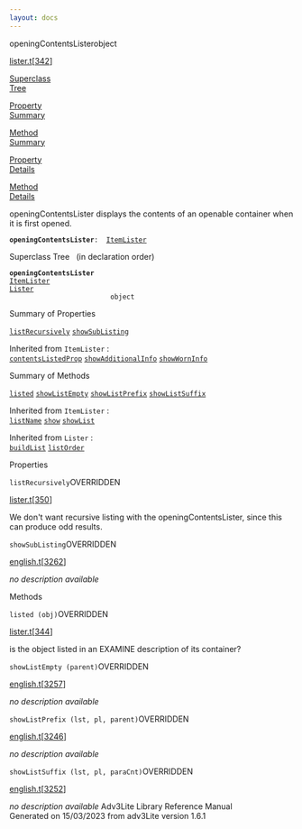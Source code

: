 ```yaml
---
layout: docs
---
```

<span class="title">openingContentsLister</span><span class="type">object</span>

[lister.t](../file/lister.t.html)\[[342](../source/lister.t.html#342)\]

[Superclass  
Tree](#_SuperClassTree_)

[Property  
Summary](#_PropSummary_)

[Method  
Summary](#_MethodSummary_)

[Property  
Details](#_Properties_)

[Method  
Details](#_Methods_)



openingContentsLister displays the contents of an openable container
when it is first opened.

**`openingContentsLister`**` :   `[`ItemLister`](../object/ItemLister.html)



<span id="_SuperClassTree_"></span>



<span class="hdln">Superclass Tree</span>   (in declaration order)



**`openingContentsLister`**  
[`ItemLister`](../object/ItemLister.html)  
[`Lister`](../object/Lister.html)  
`                         object`  
<span id="_PropSummary_"></span>



<span class="hdln">Summary of Properties</span>  



[`listRecursively`](#listRecursively) [`showSubListing`](#showSubListing)

Inherited from `ItemLister` :  
[`contentsListedProp`](../object/ItemLister.html#contentsListedProp) [`showAdditionalInfo`](../object/ItemLister.html#showAdditionalInfo) [`showWornInfo`](../object/ItemLister.html#showWornInfo)



<span id="_MethodSummary_"></span>



<span class="hdln">Summary of Methods</span>  



[`listed`](#listed) [`showListEmpty`](#showListEmpty) [`showListPrefix`](#showListPrefix) [`showListSuffix`](#showListSuffix)

Inherited from `ItemLister` :  
[`listName`](../object/ItemLister.html#listName) [`show`](../object/ItemLister.html#show) [`showList`](../object/ItemLister.html#showList)

Inherited from `Lister` :  
[`buildList`](../object/Lister.html#buildList) [`listOrder`](../object/Lister.html#listOrder)

<span id="_Properties_"></span>



<span class="hdln">Properties</span>  



<span id="listRecursively"></span>

`listRecursively`<span class="rem">OVERRIDDEN</span>

[lister.t](../file/lister.t.html)\[[350](../source/lister.t.html#350)\]



We don't want recursive listing with the openingContentsLister, since
this can produce odd results.



<span id="showSubListing"></span>

`showSubListing`<span class="rem">OVERRIDDEN</span>

[english.t](../file/english.t.html)\[[3262](../source/english.t.html#3262)\]



*no description available*



<span id="_Methods_"></span>



<span class="hdln">Methods</span>  



<span id="listed"></span>

`listed (obj)`<span class="rem">OVERRIDDEN</span>

[lister.t](../file/lister.t.html)\[[344](../source/lister.t.html#344)\]



is the object listed in an EXAMINE description of its container?



<span id="showListEmpty"></span>

`showListEmpty (parent)`<span class="rem">OVERRIDDEN</span>

[english.t](../file/english.t.html)\[[3257](../source/english.t.html#3257)\]



*no description available*



<span id="showListPrefix"></span>

`showListPrefix (lst, pl, parent)`<span class="rem">OVERRIDDEN</span>

[english.t](../file/english.t.html)\[[3246](../source/english.t.html#3246)\]



*no description available*



<span id="showListSuffix"></span>

`showListSuffix (lst, pl, paraCnt)`<span class="rem">OVERRIDDEN</span>

[english.t](../file/english.t.html)\[[3252](../source/english.t.html#3252)\]



*no description available*
Adv3Lite Library Reference Manual  
Generated on 15/03/2023 from adv3Lite version 1.6.1


